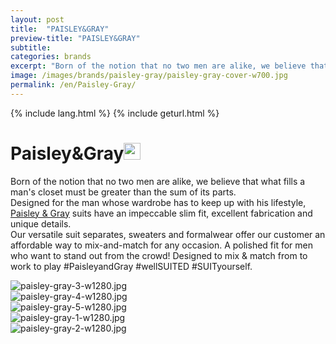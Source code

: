 ```yaml
---
layout: post
title:  "PAISLEY&GRAY"
preview-title: "PAISLEY&GRAY"
subtitle:
categories: brands
excerpt: "Born of the notion that no two men are alike, we believe that what fills a man's closet must be greater than the sum of its parts" 
image: /images/brands/paisley-gray/paisley-gray-cover-w700.jpg
permalink: /en/Paisley-Gray/
---
```

{% include lang.html %}
{% include geturl.html %}
<div class="dark-grey-bg">
    <div class="container">
        <div class="row">
            <div class="col section ft-white ft-300">
                <h1 class="white-color">Paisley&Gray<img class="space" src="{{ '/assets/images/aquarius.png' | prepend: SourceUrl }}" width="27"></h1>
                <p>Born of the notion that no two men are alike, we believe that what fills a man's closet must be greater than the sum of its parts.<br>
                Designed for the man whose wardrobe has to keep up with his lifestyle, <a class="red ft-400" href="https://instagram.com/paisleyandgray?utm_source=ig_profile_share&igshid=6lo7chn0dp4t/" target="_blank">Paisley & Gray</a> suits have an impeccable slim fit, excellent fabrication and unique details.<br>
                Our versatile suit separates, sweaters and formalwear offer our customer an affordable way to mix-and-match for any occasion. A polished fit for men who want to stand out from the crowd! Designed to mix & match from to work to play #PaisleyandGray #wellSUITED #SUITyourself.</p>  
            </div>
        </div>
    </div>
    <div class="post-gallery">
        <div class="container">
            <div class="row">
                <div class="col-md-6">
                    <img src="{{ '/images/brands/paisley-gray/paisley-gray-3-w1280.jpg' | prepend: SourceUrl }}" alt="paisley-gray-3-w1280.jpg">
                </div>
                <div class="col-md-6">
                    <img src="{{ '/images/brands/paisley-gray/paisley-gray-4-w1280.jpg' | prepend: SourceUrl }}" alt="paisley-gray-4-w1280.jpg">
                </div>
            </div>
            <div class="row">
                <div class="col">
                    <img src="{{ '/images/brands/paisley-gray/paisley-gray-5-w1280.jpg' | prepend: SourceUrl }}" alt="paisley-gray-5-w1280.jpg">
                </div>
            </div>
            <div class="row">
                <div class="col-md-6">
                    <img src="{{ '/images/brands/paisley-gray/paisley-gray-1-w1280.jpg' | prepend: SourceUrl }}" alt="paisley-gray-1-w1280.jpg">
                </div>
                <div class="col-md-6">
                    <img src="{{ '/images/brands/paisley-gray/paisley-gray-2-w1280.jpg' | prepend: SourceUrl }}" alt="paisley-gray-2-w1280.jpg">
                </div>
            </div>
        </div>
    </div>
</div>